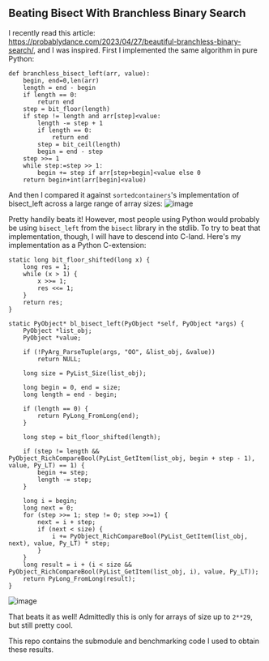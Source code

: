 ## Beating Bisect With Branchless Binary Search

I recently read this article: https://probablydance.com/2023/04/27/beautiful-branchless-binary-search/, and I was inspired.
First I implemented the same algorithm in pure Python:
```
def branchless_bisect_left(arr, value):
    begin, end=0,len(arr)
    length = end - begin
    if length == 0:
        return end
    step = bit_floor(length)
    if step != length and arr[step]<value:
        length -= step + 1
        if length == 0:
            return end
        step = bit_ceil(length)
        begin = end - step
    step >>= 1
    while step:=step >> 1:
        begin += step if arr[step+begin]<value else 0
    return begin+int(arr[begin]<value)
```
And then I compared it against `sortedcontainers`'s implementation of bisect_left across a large range of array sizes:
![image](https://user-images.githubusercontent.com/2801178/235347234-e6dc9e41-5a87-471f-b1c2-445699d651cd.png)

Pretty handily beats it! However, most people using Python would probably be using `bisect_left` from the `bisect` library in the stdlib.
To try to beat that implementation, though, I will have to descend into C-land. Here's my implementation as a Python C-extension:
```
static long bit_floor_shifted(long x) {
    long res = 1;
    while (x > 1) {
        x >>= 1;
        res <<= 1;
    }
    return res;
}

static PyObject* bl_bisect_left(PyObject *self, PyObject *args) {
    PyObject *list_obj;
    PyObject *value;

    if (!PyArg_ParseTuple(args, "OO", &list_obj, &value))
        return NULL;

    long size = PyList_Size(list_obj);

    long begin = 0, end = size;
    long length = end - begin;

    if (length == 0) {
        return PyLong_FromLong(end);
    }

    long step = bit_floor_shifted(length);

    if (step != length && PyObject_RichCompareBool(PyList_GetItem(list_obj, begin + step - 1), value, Py_LT) == 1) {
        begin += step;
        length -= step;
    }

    long i = begin;
    long next = 0;
    for (step >>= 1; step != 0; step >>=1) {
        next = i + step;
        if (next < size) {
            i += PyObject_RichCompareBool(PyList_GetItem(list_obj, next), value, Py_LT) * step;
        }
    }
    long result = i + (i < size && PyObject_RichCompareBool(PyList_GetItem(list_obj, i), value, Py_LT));
    return PyLong_FromLong(result);
}
```
![image](https://user-images.githubusercontent.com/2801178/235347364-f06bd1ad-f362-4254-ba93-b261cce1c9bc.png)

That beats it as well! Admittedly this is only for arrays of size up to `2**29`, but still pretty cool.

This repo contains the submodule and benchmarking code I used to obtain these results.